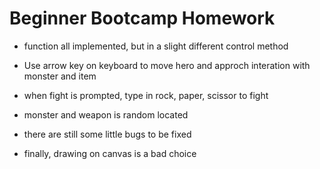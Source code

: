 # Beginner Bootcamp Homework


- function all implemented, but in a slight different control method
- Use arrow key on keyboard to move hero and approch interation with monster and item
- when fight is prompted, type in rock, paper, scissor to fight
- monster and weapon is random located
- there are still some little bugs to be fixed

- finally, drawing on canvas is a bad choice
